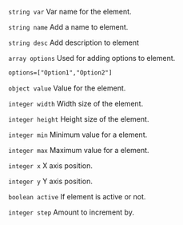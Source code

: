 ```string var``` Var name for the element.

```string name``` Add a name to element.

```string desc``` Add description to element

```array options``` Used for adding options to element.
```xml 
options=["Option1","Option2"]
```

```object value``` Value for the element.

```integer width``` Width size of the element.

```integer height``` Height size of the element.

```integer min``` Minimum value for a element.

```integer max``` Maximum value for a element.

```integer x``` X axis position.

```integer y``` Y axis position.

```boolean active``` If element is active or not.

```integer step``` Amount to increment by.
